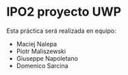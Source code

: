 # IPO2 proyecto UWP
Esta práctica será realizada en equipo:
- Maciej Nalepa
- Piotr Maliszewski
- Giuseppe Napoletano
- Domenico Sarcina
